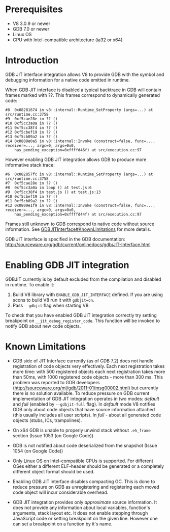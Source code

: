 # Prerequisites

  * V8 3.0.9 or newer
  * GDB 7.0 or newer
  * Linux OS
  * CPU with Intel-compatible architecture (ia32 or x64)

# Introduction

GDB JIT interface integration allows V8 to provide GDB with the symbol and debugging information for a native code emitted in runtime.

When GDB JIT interface is disabled a typical backtrace in GDB will contain frames marked with ??. This frames correspond to dynamically generated code:

```
#8  0x08281674 in v8::internal::Runtime_SetProperty (args=...) at src/runtime.cc:3758
#9  0xf5cae28e in ?? ()
#10 0xf5cc3a0a in ?? ()
#11 0xf5cc38f4 in ?? ()
#12 0xf5cbef19 in ?? ()
#13 0xf5cb09a2 in ?? ()
#14 0x0809e0a5 in v8::internal::Invoke (construct=false, func=..., receiver=..., argc=0, args=0x0,
    has_pending_exception=0xffffd46f) at src/execution.cc:97
```

However enabling GDB JIT integration allows GDB to produce more informative stack trace:

```
#6  0x082857fc in v8::internal::Runtime_SetProperty (args=...) at src/runtime.cc:3758
#7  0xf5cae28e in ?? ()
#8  0xf5cc3a0a in loop () at test.js:6
#9  0xf5cc38f4 in test.js () at test.js:13
#10 0xf5cbef19 in ?? ()
#11 0xf5cb09a2 in ?? ()
#12 0x0809e1f9 in v8::internal::Invoke (construct=false, func=..., receiver=..., argc=0, args=0x0,
    has_pending_exception=0xffffd44f) at src/execution.cc:97
```

Frames still unknown to GDB correspond to native code without source information. See [GDBJITInterface#KnownLimitations](GDBJITInterface#KnownLimitations.md) for more details.

GDB JIT interface is specified in the GDB documentation: http://sourceware.org/gdb/current/onlinedocs/gdb/JIT-Interface.html

# Enabling GDB JIT integration

GDBJIT currently is by default excluded from the compilation and disabled in runtime. To enable it:

  1. Build V8 library with `ENABLE_GDB_JIT_INTERFACE` defined. If you are using scons to build V8 run it with `gdbjit=on`.
  1. Pass `--gdbjit` flag when starting V8.

To check that you have enabled GDB JIT integration correctly try setting breakpoint on `__jit_debug_register_code`. This function will be invoked to notify GDB about new code objects.

# Known Limitations

  * GDB side of JIT Interface currently (as of GDB 7.2) does not handle registration of code objects very effectively. Each next registration takes more time: with 500 registered objects each next registration takes more than 50ms, with 1000 registered code objects - more than 300 ms. This problem was reported to GDB developers (http://sourceware.org/ml/gdb/2011-01/msg00002.html) but currently there is no solution available. To reduce pressure on GDB current implementation of GDB JIT integration operates in two modes: _default_ and _full_ (enabled by `--gdbjit-full` flag). In _default_ mode V8 notifies GDB only about code objects that have source information attached (this usually includes all user scripts). In _full_ - about all generated code objects (stubs, ICs, trampolines).

  * On x64 GDB is unable to properly unwind stack without `.eh_frame` section (Issue 1053 (on Google Code))

  * GDB is not notified about code deserialized from the snapshot (Issue 1054 (on Google Code))

  * Only Linux OS on Intel-compatible CPUs is supported. For different OSes either a different ELF-header should be generated or a completely different object format should be used.

  * Enabling GDB JIT interface disables compacting GC. This is done to reduce pressure on GDB as unregistering and registering each moved code object will incur considerable overhead.

  * GDB JIT integration provides only _approximate_ source information. It does not provide any information about local variables, function's arguments, stack layout etc. It does not enable stepping through JavaScript code or setting breakpoint on the given line. However one can set a breakpoint on a function by it's name.